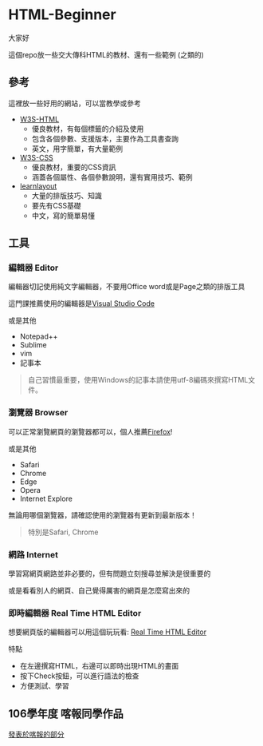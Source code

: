 # HTML-Beginner

大家好

這個repo放一些交大傳科HTML的教材、還有一些範例 (之類的)

## 參考

這裡放一些好用的網站，可以當教學或參考

- [W3S-HTML](https://www.w3schools.com/html/default.asp)
  - 優良教材，有每個標籤的介紹及使用
  - 包含各個參數、支援版本，主要作為工具書查詢
  - 英文，用字簡單，有大量範例
- [W3S-CSS](https://www.w3schools.com/css/default.asp)
  - 優良教材，重要的CSS資訊
  - 涵蓋各個屬性、各個參數說明，還有實用技巧、範例
- [learnlayout](http://zh-tw.learnlayout.com/)
  - 大量的排版技巧、知識
  - 要先有CSS基礎
  - 中文，寫的簡單易懂

## 工具

### 編輯器 Editor

編輯器切記使用純文字編輯器，不要用Office word或是Page之類的排版工具

這門課推薦使用的編輯器是[Visual Studio Code](https://code.visualstudio.com/)

或是其他
- Notepad++
- Sublime
- vim
- 記事本

> 自己習慣最重要，使用Windows的記事本請使用utf-8編碼來撰寫HTML文件。


### 瀏覽器 Browser

可以正常瀏覽網頁的瀏覽器都可以，個人推薦[Firefox](https://www.mozilla.org/zh-TW/firefox/new/)!

或是其他
- Safari
- Chrome
- Edge
- Opera
- Internet Explore

無論用哪個瀏覽器，請確認使用的瀏覽器有更新到最新版本！

> 特別是Safari, Chrome

### 網路 Internet

學習寫網頁網路並非必要的，但有問題立刻搜尋並解決是很重要的

或是看看別人的網頁、自己覺得厲害的網頁是怎麼寫出來的

### 即時編輯器 Real Time HTML Editor

想要網頁版的編輯器可以用這個玩玩看: [Real Time HTML Editor](https://yubintw.github.io/Real-Time-HTML-Editor/)

特點
- 在左邊撰寫HTML，右邊可以即時出現HTML的畫面
- 按下Check按鈕，可以進行語法的檢查
- 方便測試、學習

## 106學年度 喀報同學作品
[發表於喀報的部分](106_dct_student_html.md)
